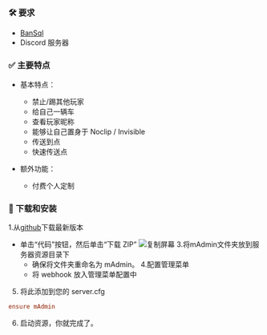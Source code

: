 ### 🛠 要求

- [BanSql](https://github.com/Matdbx10/BanSql)
- Discord 服务器

### ✅ 主要特点

- 基本特点：
     - 禁止/踢其他玩家
     - 给自己一辆车
     - 查看玩家昵称
     - 能够让自己置身于 Noclip / Invisible
     - 传送到点
     - 快速传送点

- 额外功能：
     - 付费个人定制


### 🔧 下载和安装

1.从[github](https://github.com/Matdbx10/mAdmin)下载最新版本
   - 单击“代码”按钮，然后单击“下载 ZIP”
   ![](https://i.imgur.com/iF4dxA5.png "复制屏幕")
3.将mAdmin文件夹放到服务器资源目录下
     - 确保将文件夹重命名为 mAdmin。
4.配置管理菜单
     - 将 webhook 放入管理菜单配置中
5. 将此添加到您的 server.cfg
```cfg
ensure mAdmin
```
6. 启动资源，你就完成了。